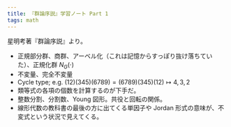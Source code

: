 ```yaml
---
title: 『群論序説』学習ノート Part 1
tags: math
---
```


星明考著『群論序説』より。

* 正規部分群、商群、アーベル化（これは記憶からすっぽり抜け落ちていた）、正規化群 $N_G(\cdot)$
* 不変量、完全不変量
* Cycle type; e.g. $(1 2)(3 4 5)(6 7 8 9) = (6 7 8 9)(3 4 5)(1 2) \longmapsto 4, 3, 2$
* 類等式の各項の個数を計算するのが下手だ。
* 整数分割、分割数、Young 図形。共役と回転の関係。
* 線形代数の教科書の最後の方に出てくる単因子や Jordan 形式の意味が、不変式という状況で見えてくる。
